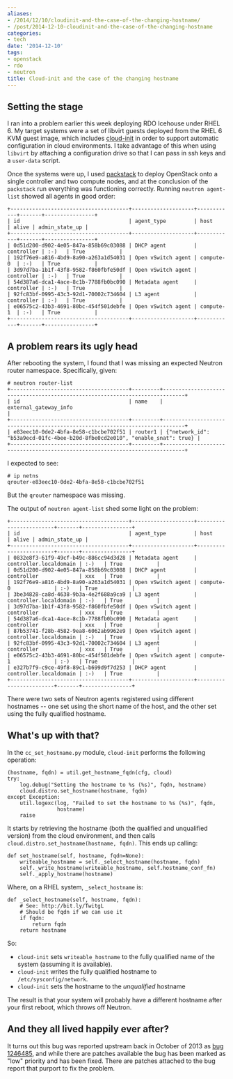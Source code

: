 ```yaml
---
aliases:
- /2014/12/10/cloudinit-and-the-case-of-the-changing-hostname/
- /post/2014-12-10-cloudinit-and-the-case-of-the-changing-hostname
categories:
- tech
date: '2014-12-10'
tags:
- openstack
- rdo
- neutron
title: Cloud-init and the case of the changing hostname
---
```


## Setting the stage

I ran into a problem earlier this week deploying RDO Icehouse under
RHEL 6.  My target systems were a set of libvirt guests deployed from
the RHEL 6 KVM guest image, which includes [cloud-init][] in order to
support automatic configuration in cloud environments.  I take
advantage of this when using `libvirt` by attaching a configuration
drive so that I can pass in ssh keys and a `user-data` script.

[cloud-init]: https://cloudinit.readthedocs.org/en/latest/

Once the systems were up, I used [packstack][] to deploy OpenStack
onto a single controller and two compute nodes, and at the conclusion
of the `packstack` run everything was functioning correctly.  Running
`neutron agent-list` showed all agents in good order:

[packstack]: https://wiki.openstack.org/wiki/Packstack

    +--------------------------------------+--------------------+------------+-------+----------------+
    | id                                   | agent_type         | host       | alive | admin_state_up |
    +--------------------------------------+--------------------+------------+-------+----------------+
    | 0d51d200-d902-4e05-847a-858b69c03088 | DHCP agent         | controller | :-)   | True           |
    | 192f76e9-a816-4bd9-8a90-a263a1d54031 | Open vSwitch agent | compute-0  | :-)   | True           |
    | 3d97d7ba-1b1f-43f8-9582-f860fbfe50df | Open vSwitch agent | controller | :-)   | True           |
    | 54d387a6-dca1-4ace-8c1b-7788fb0bc090 | Metadata agent     | controller | :-)   | True           |
    | 92fc83bf-0995-43c3-92d1-70002c734604 | L3 agent           | controller | :-)   | True           |
    | e06575c2-43b3-4691-80bc-454f501debfe | Open vSwitch agent | compute-1  | :-)   | True           |
    +--------------------------------------+--------------------+------------+-------+----------------+

## A problem rears its ugly head

After rebooting the system, I found that I was missing an expected
Neutron router namespace.  Specifically, given:

    # neutron router-list
    +--------------------------------------+---------+-----------------------------------------------------------------------------+
    | id                                   | name    | external_gateway_info                                                       |
    +--------------------------------------+---------+-----------------------------------------------------------------------------+
    | e83eec10-0de2-4bfa-8e58-c1bcbe702f51 | router1 | {"network_id": "b53a9ecd-01fc-4bee-b20d-8fbe0cd2e010", "enable_snat": true} |
    +--------------------------------------+---------+-----------------------------------------------------------------------------+

I expected to see:

    # ip netns
    qrouter-e83eec10-0de2-4bfa-8e58-c1bcbe702f51

But the `qrouter` namespace was missing.

The output of `neutron agent-list` shed some light on the problem:

    +--------------------------------------+--------------------+------------------------+-------+----------------+
    | id                                   | agent_type         | host                   | alive | admin_state_up |
    +--------------------------------------+--------------------+------------------------+-------+----------------+
    | 0832e8f3-61f9-49cf-b49c-886cc94d3d28 | Metadata agent     | controller.localdomain | :-)   | True           |
    | 0d51d200-d902-4e05-847a-858b69c03088 | DHCP agent         | controller             | xxx   | True           |
    | 192f76e9-a816-4bd9-8a90-a263a1d54031 | Open vSwitch agent | compute-0              | :-)   | True           |
    | 3be34828-ca8d-4638-9b3a-4e2f688a9ca9 | L3 agent           | controller.localdomain | :-)   | True           |
    | 3d97d7ba-1b1f-43f8-9582-f860fbfe50df | Open vSwitch agent | controller             | xxx   | True           |
    | 54d387a6-dca1-4ace-8c1b-7788fb0bc090 | Metadata agent     | controller             | xxx   | True           |
    | 87b53741-f28b-4582-9ea8-6062ab9962e9 | Open vSwitch agent | controller.localdomain | :-)   | True           |
    | 92fc83bf-0995-43c3-92d1-70002c734604 | L3 agent           | controller             | xxx   | True           |
    | e06575c2-43b3-4691-80bc-454f501debfe | Open vSwitch agent | compute-1              | :-)   | True           |
    | e327b7f9-c9ce-49f8-89c1-b699d9f7d253 | DHCP agent         | controller.localdomain | :-)   | True           |
    +--------------------------------------+--------------------+------------------------+-------+----------------+

There were two sets of Neutron agents registered using different
hostnames -- one set using the short name of the host, and the other
set using the fully qualified hostname.

## What's up with that?

In the `cc_set_hostname.py` module, `cloud-init` performs the
following operation:

    (hostname, fqdn) = util.get_hostname_fqdn(cfg, cloud)
    try:
        log.debug("Setting the hostname to %s (%s)", fqdn, hostname)
        cloud.distro.set_hostname(hostname, fqdn)
    except Exception:
        util.logexc(log, "Failed to set the hostname to %s (%s)", fqdn,
                    hostname)
        raise

It starts by retrieving the hostname (both the qualified and
unqualified version) from the cloud environment, and then calls
`cloud.distro.set_hostname(hostname, fqdn)`.  This ends up calling:

    def set_hostname(self, hostname, fqdn=None):
        writeable_hostname = self._select_hostname(hostname, fqdn)
        self._write_hostname(writeable_hostname, self.hostname_conf_fn)
        self._apply_hostname(hostname)

Where, on a RHEL system, `_select_hostname` is:

    def _select_hostname(self, hostname, fqdn):
        # See: http://bit.ly/TwitgL
        # Should be fqdn if we can use it
        if fqdn:
            return fqdn
        return hostname

So:

- `cloud-init` sets `writeable_hostname` to the fully qualified name
  of the system (assuming it is available).
- `cloud-init` writes the fully qualified hostname to `/etc/sysconfig/network`.
- `cloud-init` sets the hostname to the *unqualified* hostname

The result is that your system will probably have a different hostname
after your first reboot, which throws off Neutron.

## And they all lived happily ever after?

It turns out this bug was reported upstream back in October of 2013 as
[bug 1246485][], and while there are patches available the bug has
been marked as "low" priority and has been fixed.  There are patches
attached to the bug report that purport to fix the problem.

[bug 1246485]:  https://bugs.launchpad.net/cloud-init/+bug/1246485